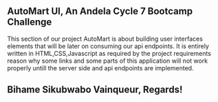 ## AutoMart UI, An Andela Cycle 7 Bootcamp Challenge

This section of our project AutoMart is about building user interfaces elements that will be later on consuming our api endpoints.
It is entirely written in HTML,CSS,Javascript as required by the project requirements reason why some links and some parts of this application will not work properly untill the server side and api endpoints are implemented.

## Bihame Sikubwabo Vainqueur, Regards!
